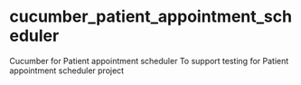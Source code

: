 # cucumber_patient_appointment_scheduler
Cucumber for Patient appointment scheduler
To support testing for Patient appointment scheduler project
